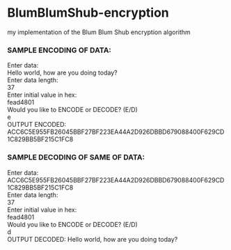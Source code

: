 # BlumBlumShub-encryption
my implementation of the Blum Blum Shub encryption algorithm

### SAMPLE ENCODING OF DATA:

Enter data:  
Hello world, how are you doing today?   
Enter data length:    
37   
Enter initial value in hex:   
fead4801   
Would you like to ENCODE or DECODE? (E/D)   
e   
OUTPUT ENCODED: ACC6C5E955FB26045BBF27BF223EA44A2D926DBBD679088400F629CD1C829BB5BF215C1FC8   

### SAMPLE DECODING OF SAME OF DATA:

Enter data:   
ACC6C5E955FB26045BBF27BF223EA44A2D926DBBD679088400F629CD1C829BB5BF215C1FC8   
Enter data length:    
37   
Enter initial value in hex:    
fead4801   
Would you like to ENCODE or DECODE? (E/D)   
d   
OUTPUT DECODED: Hello world, how are you doing today?   
